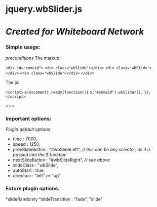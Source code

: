 # jquery.wbSlider.js
*Created for Whiteboard Network*
===
### Simple usage:
 *preconditions*
The markup:

`<div id="someid">`
   `<div class="wbSlide"></div>`
   `<div class="wbSlide"></div>`
   `<div class="wbSlide"></div>`
`</div>`

The js:

`<script>`
`$(document).ready(function(){`
	`$("#someid").wbSlider();`
`});`
`</script>`

===
### Important options:
*Plugin default options*
* time : 7000,
* speed : 1250,
* prevSlideButton : "#wbSlideLeft", *// this can be any selector, as it is passed into the $ function*
* nextSlideButton : "#wbSlideRight", *// see above*
* slideClass : "wbSlide",
* autoStart : true,
* direction : "left" *or* "up"

### Future plugin options:
*slideRandomly
*slideTransition : "fade", "slide"